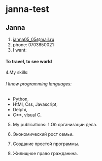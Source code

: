 # janna-test
## Janna
1. janna05_05@mail.ru
2.   phone: 0703650021
3.  I want:
  #### To travel, to see world
4.My skills:
   ###### I know programming languages: 
 * Python,
 * HtMl, Css, Javascript, 
 * Delphi,
 * C**, visual C.
 5. My publications:
 1.Об организации дела.
  
 2. Экономический рост семьи.
 
 3. Создание   простой программы.
  
 4. Жилищное право гражданина.
  
   
    